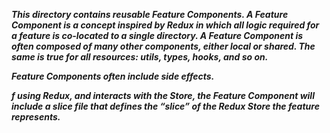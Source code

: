 **_This directory contains reusable Feature Components.
A Feature Component is a concept inspired by Redux in which
all logic required for a feature is co-located to a single directory.
A Feature Component is often composed of many other components,
either local or shared. The same is true for all resources:
utils, types, hooks, and so on._**

**_Feature Components often include side effects._**

**_f using Redux, and interacts with the Store,
the Feature Component will include a slice file
that defines the “slice” of the Redux Store the feature represents._**
